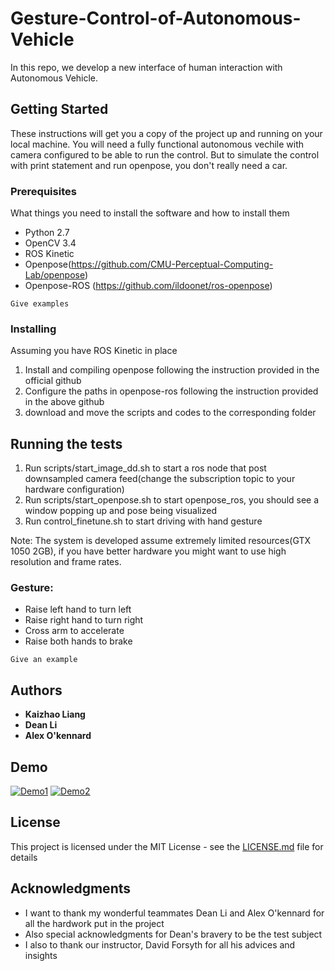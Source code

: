 



# Gesture-Control-of-Autonomous-Vehicle

In this repo, we develop a new interface of human interaction with Autonomous Vehicle.  

## Getting Started

These instructions will get you a copy of the project up and running on your local machine. You will need a fully functional autonomous vechile with camera configured to be able to run the control. But to simulate the control with print statement and run openpose, you don't really need a car.

### Prerequisites

What things you need to install the software and how to install them
* Python 2.7
* OpenCV 3.4
* ROS Kinetic
* Openpose(https://github.com/CMU-Perceptual-Computing-Lab/openpose)
* Openpose-ROS (https://github.com/ildoonet/ros-openpose)
```
Give examples
```

### Installing
Assuming you have ROS Kinetic in place
1. Install and compiling openpose following the instruction provided in the official github
2. Configure the paths in openpose-ros following the instruction provided in the above github
3. download and move the scripts and codes to the corresponding folder

## Running the tests

1. Run scripts/start_image_dd.sh to start a ros node that post downsampled camera feed(change the subscription topic to your hardware configuration)
2. Run scripts/start_openpose.sh to start openpose_ros, you should see a window popping up and pose being visualized
3. Run control_finetune.sh to start driving with hand gesture

Note: The system is developed assume extremely limited resources(GTX 1050 2GB), if you have better hardware you might want to use high resolution and frame rates.

### Gesture:
* Raise left hand to turn left
* Raise right hand to turn right
* Cross arm to accelerate
* Raise both hands to brake
```
Give an example
```

## Authors

* **Kaizhao Liang**
* **Dean Li**
* **Alex O'kennard**

## Demo
[![Demo1](https://i.imgur.com/vKb2F1B.png)](https://www.youtube.com/watch?v=nNd_gHcEi-4)
[![Demo2](https://i.imgur.com/vKb2F1B.png)](https://www.youtube.com/watch?v=5Q1_zXuTLAw)
## License

This project is licensed under the MIT License - see the [LICENSE.md](LICENSE.md) file for details

## Acknowledgments

* I want to thank my wonderful teammates Dean Li and Alex O'kennard for all the hardwork put in the project
* Also special acknowledgments for Dean's bravery to be the test subject
* I also to thank our instructor, David Forsyth for all his advices and insights
